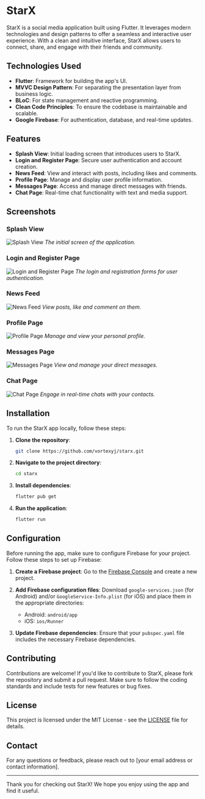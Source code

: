 # StarX

StarX is a social media application built using Flutter. It leverages modern technologies and design patterns to offer a seamless and interactive user experience. With a clean and intuitive interface, StarX allows users to connect, share, and engage with their friends and community.

## Technologies Used

- **Flutter**: Framework for building the app's UI.
- **MVVC Design Pattern**: For separating the presentation layer from business logic.
- **BLoC**: For state management and reactive programming.
- **Clean Code Principles**: To ensure the codebase is maintainable and scalable.
- **Google Firebase**: For authentication, database, and real-time updates.

## Features

- **Splash View**: Initial loading screen that introduces users to StarX.
- **Login and Register Page**: Secure user authentication and account creation.
- **News Feed**: View and interact with posts, including likes and comments.
- **Profile Page**: Manage and display user profile information.
- **Messages Page**: Access and manage direct messages with friends.
- **Chat Page**: Real-time chat functionality with text and media support.

## Screenshots

### Splash View
![Splash View](https://drive.google.com/file/d/1kFMMx8ePSbXDaFPTuXaXxBbQsfxUd7Jb/view?usp=sharing)
_The initial screen of the application._

### Login and Register Page
![Login and Register Page](https://drive.google.com/file/d/12siVdGwB_vGNvM0H880odhSXzg_43BSU/view?usp=drive_link)
_The login and registration forms for user authentication._

### News Feed
![News Feed](https://drive.google.com/file/d/1pZDxJXyJNUIxVL3BvlhNRKIf8N6x5NvL/view?usp=drive_link)
_View posts, like and comment on them._

### Profile Page
![Profile Page](https://drive.google.com/file/d/1cnlkyYlOzJ60RnfY-TdMy3iS9anHTSLI/view?usp=drive_link)
_Manage and view your personal profile._

### Messages Page
![Messages Page](https://drive.google.com/file/d/1tydTS_-hwqz1o5PGvXOZnmUoSqR9Q88L/view?usp=drive_link)
_View and manage your direct messages._

### Chat Page
![Chat Page](https://drive.google.com/file/d/1RZ7U0VlvOkH6Ob6eQNSu9UFdNUItAZzj/view?usp=drive_link)
_Engage in real-time chats with your contacts._

## Installation

To run the StarX app locally, follow these steps:

1. **Clone the repository**:
    ```bash
    git clone https://github.com/vortexyj/starx.git
    ```

2. **Navigate to the project directory**:
    ```bash
    cd starx
    ```

3. **Install dependencies**:
    ```bash
    flutter pub get
    ```

4. **Run the application**:
    ```bash
    flutter run
    ```

## Configuration

Before running the app, make sure to configure Firebase for your project. Follow these steps to set up Firebase:

1. **Create a Firebase project**: Go to the [Firebase Console](https://console.firebase.google.com/) and create a new project.

2. **Add Firebase configuration files**: Download `google-services.json` (for Android) and/or `GoogleService-Info.plist` (for iOS) and place them in the appropriate directories:
   - Android: `android/app`
   - iOS: `ios/Runner`

3. **Update Firebase dependencies**: Ensure that your `pubspec.yaml` file includes the necessary Firebase dependencies.

## Contributing

Contributions are welcome! If you'd like to contribute to StarX, please fork the repository and submit a pull request. Make sure to follow the coding standards and include tests for new features or bug fixes.

## License

This project is licensed under the MIT License - see the [LICENSE](LICENSE) file for details.

## Contact

For any questions or feedback, please reach out to [your email address or contact information].

---

Thank you for checking out StarX! We hope you enjoy using the app and find it useful.

